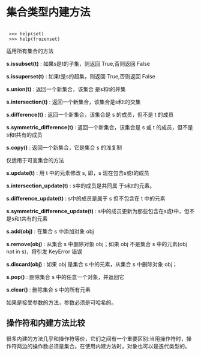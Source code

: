 # 集合类型内建方法 

~~~

 >>> help(set)
 >>> help(frozenset)

~~~

适用所有集合的方法

**s.issubset(t)**
:   如果s是t的子集，则返回 True,否则返回 False 

**s.issuperset(t)**
:   如果t是s的超集，则返回 True,否则返回 False 

**s.union(t)**
:   返回一个新集合，该集合 是s和t的并集 

**s.intersection(t)**
:   返回一个新集合，该集合是s和t的交集 

**s.difference(t)**
:   返回一个新集合，该集合是 s 的成员，但不是 t 的成员 

**s.symmetric_difference(t)**
:   返回一个新集合，该集合是 s 或 t 的成员，但不是s和t共有的成员 

**s.copy()**
:   返回一个新集合，它是集合 s 的浅复制 

仅适用于可变集合的方法

**s.update(t)**
:   用 t 中的元素修改 s, 即，s 现在包含s或t的成员 

**s.intersection_update(t)**
:   s中的成员是共同属 于s和t的元素。 

**s.difference_update(t)**
:   s中的成员是属于 s 但不包含在 t 中的元素 

**s.symmetric_difference_update(t)**
:   s中的成员更新为那些包含在s或t中，但不是s和t共有的元素 

**s.add(obj)**
:   在集合 s 中添加对象 obj 

**s.remove(obj)**
:   从集合 s 中删除对象 obj；如果 obj 不是集合 s 中的元素(obj not in s)，将引发 KeyError 错误 

**s.discard(obj)**
:   如果 obj 是集合 s 中的元素，从集合 s 中删除对象 obj； 

**s.pop()**
:   删除集合 s 中的任意一个对象，并返回它 

**s.clear()**
:   删除集合 s 中的所有元素

如果是接受参数的方法，参数必须是可哈希的。

## 操作符和内建方法比较

很多内建的方法几乎和操作符等价，它们之间有一个重要区别:当用操作符时，操作符两边的操作数必须是集合。在使用内建方法时，对象也可以是迭代类型的。
